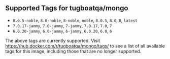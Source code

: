 ## Supported Tags for tugboatqa/mongo

* `8.0.5-noble`, `8.0-noble`, `8-noble`, `noble`, `8.0.5`, `8.0`, `8`, `latest`
* `7.0.17-jammy`, `7.0-jammy`, `7-jammy`, `7.0.17`, `7.0`, `7`
* `6.0.20-jammy`, `6.0-jammy`, `6-jammy`, `6.0.20`, `6.0`, `6`

The above tags are currently supported. Visit https://hub.docker.com/r/tugboatqa/mongo/tags/ to see a list of all available tags for this image, including those that are no longer supported.
